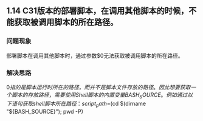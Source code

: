 ## 1.14 C31版本的部署脚本，在调用其他脚本的时候，不能获取被调用脚本的所在路径。
### 问题现象
部署脚本在调用其他脚本时，通过参数$0无法获取被调用脚本的所在路径。

### 解决思路
$0指的是脚本运行时所在的路径，而并不是脚本文件存放的路径。因此想要获取一个脚本的存放路径，需要使用Shell脚本的内置变量 BASH_SOURCE。
例如通过以下语句获取shell脚本所在路径：script_path=$(cd $(dirname "${BASH_SOURCE}"); pwd -P)

